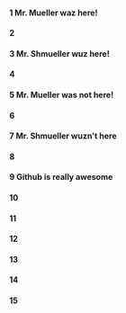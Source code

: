 #### 1 Mr. Mueller waz here!
#### 2
#### 3 Mr. Shmueller wuz here!
#### 4
#### 5 Mr. Mueller was not here!
#### 6
#### 7 Mr. Shmueller wuzn't here
#### 8
#### 9 Github is really awesome
#### 10
#### 11
#### 12
#### 13
#### 14
#### 15
